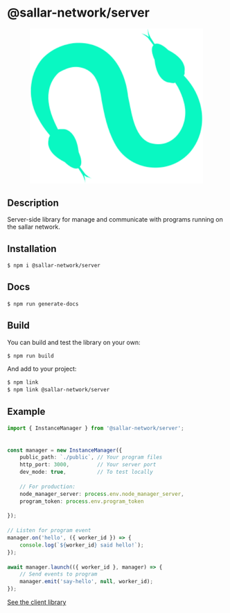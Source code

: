 # @sallar-network/server

<p align="center">
    <img src="./logo.svg" width="400px">
</p>

## Description

Server-side library for manage and communicate with programs running on the sallar network.

## Installation

```bash
$ npm i @sallar-network/server
```

## Docs

```bash
$ npm run generate-docs
```

## Build

You can build and test the library on your own:

```bash
$ npm run build
```

And add to your project:

```bash
$ npm link
$ npm link @sallar-network/server
```

## Example

```ts
import { InstanceManager } from '@sallar-network/server';


const manager = new InstanceManager({
    public_path: `./public`, // Your program files
    http_port: 3000,         // Your server port
    dev_mode: true,          // To test locally

    // For production:
    node_manager_server: process.env.node_manager_server,
    program_token: process.env.program_token

});

// Listen for program event
manager.on('hello', ({ worker_id }) => {
    console.log(`${worker_id} said hello!`);
});

await manager.launch(({ worker_id }, manager) => {
    // Send events to program
    manager.emit('say-hello', null, worker_id);
});
```

[See the client library](https://github.com/NERVE-labs-team/sallar-network-client-library)
